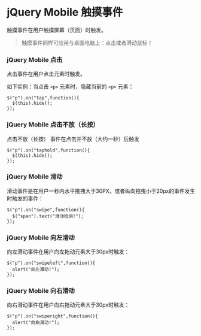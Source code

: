 # jQuery Mobile 触摸事件

触摸事件在用户触摸屏幕（页面）时触发。

> 触摸事件同样可应用与桌面电脑上：点击或者滑动鼠标！

### jQuery Mobile 点击

点击事件在用户点击元素时触发。

如下实例：当点击 `<p>` 元素时，隐藏当前的 `<p>` 元素：

	$("p").on("tap",function(){
	  $(this).hide();
	});

### jQuery Mobile 点击不放（长按）

点击不放（长按） 事件在点击并不放（大约一秒）后触发

	$("p").on("taphold",function(){
	  $(this).hide();
	});

### jQuery Mobile 滑动

滑动事件是在用户一秒内水平拖拽大于30PX，或者纵向拖曳小于20px的事件发生时触发的事件：

	$("p").on("swipe",function(){
	  $("span").text("滑动检测!");
	});

### jQuery Mobile 向左滑动

向左滑动事件在用户向左拖动元素大于30px时触发：

	$("p").on("swipeleft",function(){
	  alert("向左滑动!");
	});

### jQuery Mobile 向右滑动

向右滑动事件在用户向右拖动元素大于30px时触发：

	$("p").on("swiperight",function(){
	  alert("向右滑动!");
	});

